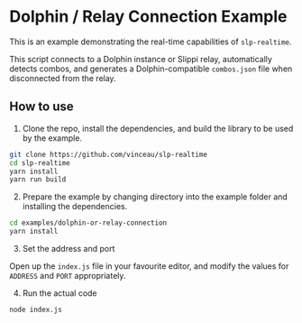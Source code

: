 # Dolphin / Relay Connection Example

This is an example demonstrating the real-time capabilities of `slp-realtime`.

This script connects to a Dolphin instance or Slippi relay, automatically
detects combos, and generates a Dolphin-compatible `combos.json` file 
when disconnected from the relay.

## How to use

1. Clone the repo, install the dependencies, and build the library to be used by the example.

```bash
git clone https://github.com/vinceau/slp-realtime
cd slp-realtime
yarn install
yarn run build
```

2. Prepare the example by changing directory into the example folder and installing the dependencies. 

```bash
cd examples/dolphin-or-relay-connection
yarn install
```

3. Set the address and port

Open up the `index.js` file in your favourite editor, and modify the values for `ADDRESS` and `PORT` appropriately.

4. Run the actual code

```bash
node index.js
```
